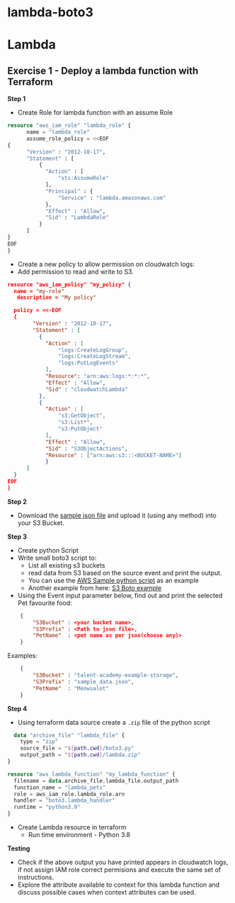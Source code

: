 # lambda-boto3
# Lambda

## Exercise 1 - Deploy a lambda function with Terraform

**Step 1**

- Create Role for lambda function with an assume Role

```tf
resource "aws_iam_role" "lambda_role" {
      name = "lambda_role"
      assume_role_policy = <<EOF
{
      "Version" : "2012-10-17",
      "Statement" : [
          {
            "Action" : [
                "sts:AssumeRole"
            ],
            "Principal" : {
                "Service" : "lambda.amazonaws.com"
            },
            "Effect" : "Allow",
            "Sid" : "LambdaRole"
          }
      ]
}
EOF
}
```
- Create a new policy to allow permission on cloudwatch logs:
- Add permission to read and write to S3. 

```json
resource "aws_iam_policy" "my_policy" {
  name = "my-role"
   description = "My policy"

  policy = <<-EOF
  {
        "Version" : "2012-10-17",
        "Statement" : [
          {
            "Action" : [
                "logs:CreateLogGroup",
                "logs:CreateLogStream",
                "logs:PutLogEvents"
            ],
            "Resource": "arn:aws:logs:*:*:*",
            "Effect" : "Allow",
            "Sid" : "cloudwatchLambda"
          },
          {
            "Action" : [
                "s3:GetObject",
                "s3:List*",
                "s3:PutObject"
            ],
            "Effect" : "Allow",
            "Sid" : "S3ObjectActions",
            "Resource" : ["arn:aws:s3:::<BUCKET-NAME>"]
            }
      ]
  }
EOF
}
```

**Step 2**

- Download the [sample json file](./sample_data.json) and upload it (using any method) into your S3 Bucket.




**Step 3**

- Create python Script
- Write small boto3 script to:
    - List all existing s3 buckets
    - read data from S3 based on the source event and print the output.
    - You can use the [AWS Sample python script](https://github.com/aws-samples/aws-python-sample/blob/master/s3_sample.py) as an example
    - Another example from here: [S3 Boto example](https://github.com/boto/boto3/blob/develop/boto3/examples/s3.rst)
- Using the Event input parameter below, find out and print the selected Pet favourite food:
```json
    {
        "S3Bucket" : <your bucket name>,
        "S3Prefix" : <Path to json file>,
        "PetName"  : <pet name as per json(choose any)>
    }
```

Examples:
```json
    {
        "S3Bucket" : "talent-academy-example-storage",
        "S3Prefix" : "sample_data.json",
        "PetName"  : "Meowsalot"
    }
```

**Step 4**

- Using terraform data source create a `.zip` file of the python script
```tf
  data "archive_file" "lambda_file" {
    type = "zip"
    source_file = "${path.cwd}/boto3.py"
    output_path = "${path.cwd}/lambda.zip"
}

resource "aws_lambda_function" "my_lambda_function" {
  filename = data.archive_file.lambda_file.output_path
  function_name = "lambda_pets"
  role = aws_iam_role.lambda_role.arn
  handler = "boto3.lambda_handler"
  runtime = "python3.9"
}
```
- Create Lambda resource in terraform
    - Run time environment - Python 3.8

**Testing**

- Check if the above output you have printed appears in cloudwatch logs, if not assign IAM role correct permisions and execute the same set of instructions.
- Explore the attribute available to context for this lambda function and discuss possible cases when context attributes can be used.
